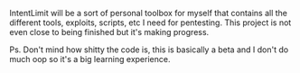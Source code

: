 IntentLimit will be a sort of personal toolbox for myself that contains all the 
different tools, exploits, scripts, etc I need for pentesting. This project is not
even close to being finished but it's making progress. 

Ps. Don't mind how shitty the code is, this is basically a beta and I don't do much
oop so it's a big learning experience.
